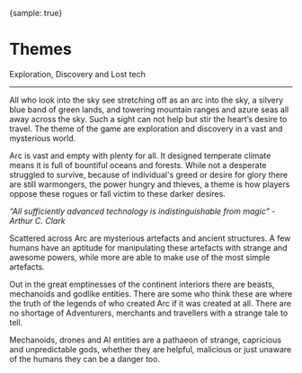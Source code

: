 {sample: true}
# Themes

Exploration, Discovery and Lost tech

* * *

All who look into the sky see stretching off as an arc into the sky, a silvery blue band of green lands, and towering mountain ranges and azure seas all away across the sky. Such a sight can not help but stir the heart’s desire to travel. The theme of the game are exploration and discovery in a vast and mysterious world.

Arc is vast and empty with plenty for all. It designed temperate climate means it is full of bountiful oceans and forests. While not a desperate struggled to survive, because of individual's greed or desire for glory there are still warmongers, the power hungry and thieves, a theme is how players oppose these rogues or fall victim to these darker desires.

*“All sufficiently advanced technology is indistinguishable from magic”*
*- Arthur C. Clark*

Scattered across Arc are mysterious artefacts and ancient structures. A few humans have an aptitude for manipulating these artefacts with strange and awesome powers, while more are able to make use of the most simple artefacts.

Out in the great emptinesses of the continent interiors there are beasts, mechanoids and godlike entities. There are some who think these are where the truth of the legends of who created Arc if it was created at all. There are no shortage of Adventurers, merchants and travellers with a strange tale to tell.

Mechanoids, drones and AI entities are a pathaeon of strange, capricious and unpredictable gods, whether they are helpful, malicious or just unaware of the humans they can be a danger too.

